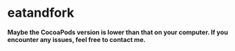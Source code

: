 # eatandfork

**Maybe the CocoaPods version is lower than that on your computer. If you encounter any issues, feel free to contact me.**
